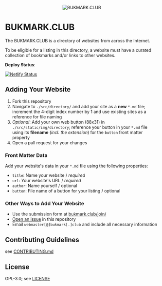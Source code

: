 <p align="center">
  <img src="./src/static/img/splash.png" alt="BUKMARK.CLUB">
</p>

# BUKMARK.CLUB

The BUKMARK.CLUB is a directory of websites from across the Internet.

To be eligible for a listing in this directory, a website must have a curated collection of bookmarks and/or links to other websites.

**Deploy Status**: 

[![Netlify Status](https://api.netlify.com/api/v1/badges/15fd7e73-4ae4-453b-9436-b8d231ab1054/deploy-status)](https://app.netlify.com/sites/bukmarkclub/deploys)

## Adding Your Website

1. Fork this repository
2. Navigate to `./src/directory/` and add your site as a **new** `*.md` file; increment the 4-digit index number by 1 and use existing sites as a reference for file naming
3. _Optional_: Add your own web button (88x31) in `./src/static/img/directory`; reference your button in your `*.md` file using its **filename** (_incl. the extension_) for the `button` front matter property
4. Open a pull request for your changes

### Front Matter Data

Add your website's data in your `*.md` file using the following properties:

- `title`: Name your website / _required_
- `url`: Your website's URL / _required_
- `author`: Name yourself / optional
- `button`: File name of a button for your listing / optional

### Other Ways to Add Your Website

- Use the submission form at [bukmark.club/join/](https://bukmark.club/join/)
- [Open an issue](https://github.com/ttntm/bukmark.club/issues) in this repository
- Email `webmaster[@]bukmark[.]club` and include all necessary information

## Contributing Guidelines

see [CONTRIBUTING.md](./CONTRIBUTING.md)

## License

GPL-3.0; see [LICENSE](./LICENSE)
